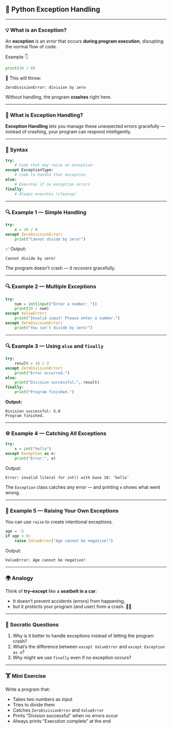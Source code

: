 ## 🧠 Python Exception Handling

---

### 💡 What is an Exception?

An **exception** is an *error* that occurs **during program execution**, disrupting the normal flow of code.

Example 👇

```python
print(10 / 0)
```

🔴 This will throw:

```
ZeroDivisionError: division by zero
```

Without handling, the program **crashes** right here.

---

### 🧯 What is Exception Handling?

**Exception Handling** lets you manage these unexpected errors gracefully — instead of crashing, your program can respond intelligently.

---

### 🧩 Syntax

```python
try:
    # Code that may raise an exception
except ExceptionType:
    # Code to handle that exception
else:
    # Executes if no exception occurs
finally:
    # Always executes (cleanup)
```

---

### 🔍 Example 1 — Simple Handling

```python
try:
    x = 10 / 0
except ZeroDivisionError:
    print("Cannot divide by zero!")
```

✅ Output:

```
Cannot divide by zero!
```

The program doesn’t crash — it *recovers* gracefully.

---

### 🔍 Example 2 — Multiple Exceptions

```python
try:
    num = int(input("Enter a number: "))
    print(10 / num)
except ValueError:
    print("Invalid input! Please enter a number.")
except ZeroDivisionError:
    print("You can’t divide by zero!")
```

---

### 🔍 Example 3 — Using `else` and `finally`

```python
try:
    result = 10 / 2
except ZeroDivisionError:
    print("Error occurred.")
else:
    print("Division successful:", result)
finally:
    print("Program finished.")
```

**Output:**

```
Division successful: 5.0  
Program finished.
```

---

### ⚙️ Example 4 — Catching All Exceptions

```python
try:
    x = int("hello")
except Exception as e:
    print("Error:", e)
```

Output:

```
Error: invalid literal for int() with base 10: 'hello'
```

The `Exception` class catches *any* error — and printing `e` shows what went wrong.

---

### 🧩 Example 5 — Raising Your Own Exceptions

You can use `raise` to create intentional exceptions.

```python
age = -5
if age < 0:
    raise ValueError("Age cannot be negative!")
```

Output:

```
ValueError: Age cannot be negative!
```

---

### 🌍 Analogy

Think of **try–except** like a **seatbelt in a car**:

* It doesn’t prevent accidents (errors) from happening,
* but it protects your program (and user) from a crash. 🚗💥

---

### 🧠 Socratic Questions

1. Why is it better to handle exceptions instead of letting the program crash?
2. What’s the difference between `except ValueError` and `except Exception as e`?
3. Why might we use `finally` even if no exception occurs?

---

### 🏋️ Mini Exercise

Write a program that:

* Takes two numbers as input
* Tries to divide them
* Catches `ZeroDivisionError` and `ValueError`
* Prints “Division successful” when no errors occur
* Always prints “Execution complete” at the end
